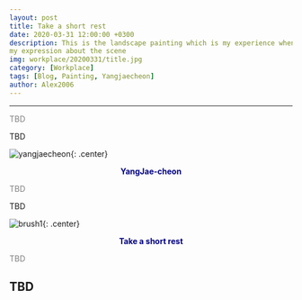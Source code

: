 ```yaml
---
layout: post
title: Take a short rest
date: 2020-03-31 12:00:00 +0300
description: This is the landscape painting which is my experience when I took a walk at yangjae-cheon last weekend.
my expression about the scene 
img: workplace/20200331/title.jpg
category: [Workplace]
tags: [Blog, Painting, Yangjaecheon]
author: Alex2006
---
```

  
  
------
<span style="color:gray">
TBD
</span>  

> <span style="color:silver">
TBD
</span>

![yangjaecheon]({{site.baseurl}}/assets/img/workplace/20200331/yangjaecheon.jpg){: .center}
**<center><span style="color:navy">YangJae-cheon</span></center>** 

<span style="color:gray">
TBD
</span>

> <span style="color:silver">
TBD
</span>

![brush1]({{site.baseurl}}/assets/img/workplace/20200331/rest.jpg){: .center}
**<center><span style="color:navy">Take a short rest</span></center>** 

<span style="color:gray">
TBD
</span>

> <span style="color:silver">
TBD
</span>
------
